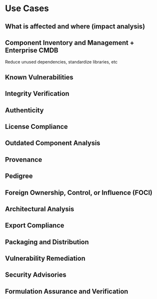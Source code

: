 # Use Cases


## What is affected and where (impact analysis)

## Component Inventory and Management + Enterprise CMDB
Reduce unused dependencies, standardize libraries, etc

## Known Vulnerabilities

## Integrity Verification

## Authenticity

## License Compliance

## Outdated Component Analysis

## Provenance

## Pedigree

## Foreign Ownership, Control, or Influence (FOCI)

## Architectural Analysis

## Export Compliance

## Packaging and Distribution

## Vulnerability Remediation

## Security Advisories

## Formulation Assurance and Verification



<div style="page-break-after: always; visibility: hidden">
\newpage
</div>